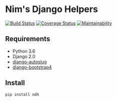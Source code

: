 # Nim's Django Helpers
[![Build Status](https://travis-ci.org/nim65s/ndh.svg?branch=master)](https://travis-ci.org/nim65s/ndh)
[![Coverage Status](https://coveralls.io/repos/github/nim65s/ndh/badge.svg?branch=master)](https://coveralls.io/github/nim65s/ndh?branch=master)
[![Maintainability](https://api.codeclimate.com/v1/badges/6737a84239590ddc0d1e/maintainability)](https://codeclimate.com/github/nim65s/ndh/maintainability)

## Requirements

- Python 3.6
- Django 2.0
- [django-autoslug](https://github.com/iplweb/django-autoslug-iplweb)
- [django-bootstrap4](https://github.com/zostera/django-bootstrap4)

## Install

`pip install ndh`

